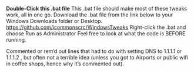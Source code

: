 **Double-Click this .bat file**
This .bat file should make most of these tweaks work, all in one go.
Download the .bat file from the link below to your Windows Downloads folder or Desktop.
https://github.com/icommonscrc/WindowsTweaks 
Right-click the .bat and choose Run as Administrator
Feel free to look at what the code is BEFORE running.
 
Commented or rem’d out lines that had to do with setting DNS to 1.1.1.1 or 1.1.1.2 , but often not a terrible idea (unless you got to Airports or public wifi in coffee shops, hence why it’s commented out).
